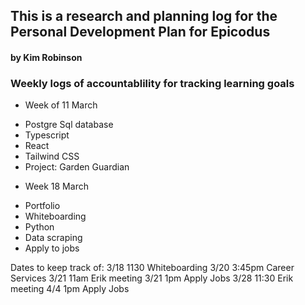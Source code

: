 ## This is a research and planning log for the Personal Development Plan for Epicodus

#### by Kim Robinson

### Weekly logs of accountablility for tracking learning goals

* Week of 11 March
- Postgre Sql database
- Typescript
- React
- Tailwind CSS
- Project: Garden Guardian

* Week 18 March
- Portfolio
- Whiteboarding
- Python
- Data scraping
- Apply to jobs

Dates to keep track of:
3/18 1130 Whiteboarding
3/20 3:45pm Career Services
3/21 11am Erik meeting
3/21 1pm Apply Jobs
3/28 11:30 Erik meeting
4/4 1pm Apply Jobs